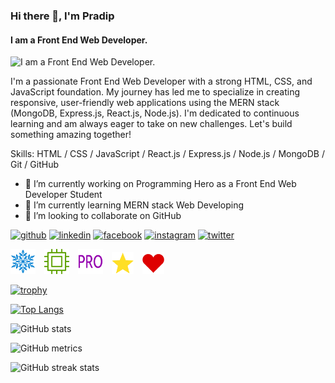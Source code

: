 ### Hi there 👋, I'm Pradip
#### I am a Front End Web Developer.
![I am a Front End Web Developer.](https://images.unsplash.com/photo-1635875060146-80ec95d47043?w=600&auto=format&fit=crop&q=60&ixlib=rb-4.0.3&ixid=M3wxMjA3fDB8MHxjb2xsZWN0aW9uLXBhZ2V8MnxlOVVvLXJCVDAwa3x8ZW58MHx8fHx8)

I'm a passionate Front End Web Developer with a strong HTML, CSS, and JavaScript foundation. My journey has led me to specialize in creating responsive, user-friendly web applications using the MERN stack (MongoDB, Express.js, React.js, Node.js). I'm dedicated to continuous learning and am always eager to take on new challenges. Let's build something amazing together!

Skills: HTML / CSS / JavaScript / React.js / Express.js / Node.js / MongoDB / Git / GitHub

- 🔭 I’m currently working on Programming Hero as a Front End Web Developer Student 
- 🌱 I’m currently learning MERN stack Web Developing 
- 👯 I’m looking to collaborate on GitHub 


[<img src='https://cdn.jsdelivr.net/npm/simple-icons@3.0.1/icons/github.svg' alt='github' height='40'>](https://github.com/pkcbcse)  [<img src='https://cdn.jsdelivr.net/npm/simple-icons@3.0.1/icons/linkedin.svg' alt='linkedin' height='40'>](https://www.linkedin.com/in/https://www.linkedin.com/in/pradipchakraborty-cse//)  [<img src='https://cdn.jsdelivr.net/npm/simple-icons@3.0.1/icons/facebook.svg' alt='facebook' height='40'>](https://www.facebook.com/https://www.facebook.com/pradip.chakraborty)  [<img src='https://cdn.jsdelivr.net/npm/simple-icons@3.0.1/icons/instagram.svg' alt='instagram' height='40'>](https://www.instagram.com/https://www.instagram.com/pradipkcb//)  [<img src='https://cdn.jsdelivr.net/npm/simple-icons@3.0.1/icons/twitter.svg' alt='twitter' height='40'>](https://twitter.com/https://x.com/pradipkcb2022)  

<a href='https://archiveprogram.github.com/'><img src='https://raw.githubusercontent.com/acervenky/animated-github-badges/master/assets/acbadge.gif' width='40' height='40'></a> <a href='https://docs.github.com/en/developers'><img src='https://raw.githubusercontent.com/acervenky/animated-github-badges/master/assets/devbadge.gif' width='40' height='40'></a> <a href='https://github.com/pricing'><img src='https://raw.githubusercontent.com/acervenky/animated-github-badges/master/assets/pro.gif' width='40' height='40'></a> <a href='https://stars.github.com/'><img src='https://raw.githubusercontent.com/acervenky/animated-github-badges/master/assets/starbadge.gif' width='35' height='35'></a> <a href='https://docs.github.com/en/github/supporting-the-open-source-community-with-github-sponsors'><img src='https://raw.githubusercontent.com/acervenky/animated-github-badges/master/assets/sponsorbadge.gif' width='35' height='35'></a> 

[![trophy](https://github-profile-trophy.vercel.app/?username=pkcbcse)](https://github.com/ryo-ma/github-profile-trophy)

[![Top Langs](https://github-readme-stats.vercel.app/api/top-langs/?username=pkcbcse)](https://github.com/anuraghazra/github-readme-stats)

![GitHub stats](https://github-readme-stats.vercel.app/api?username=pkcbcse&show_icons=true&count_private=true)  

![GitHub metrics](https://metrics.lecoq.io/pkcbcse)  

![GitHub streak stats](https://streak-stats.demolab.com/?user=pkcbcse)  



